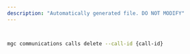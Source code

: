 ```yaml
---
description: "Automatically generated file. DO NOT MODIFY"
---
```


```bash


mgc communications calls delete --call-id {call-id}

```